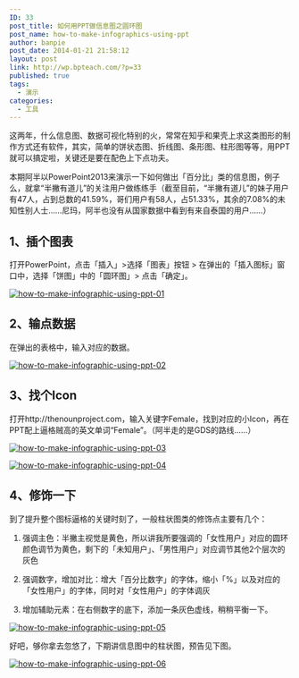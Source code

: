 ```yaml
---
ID: 33
post_title: 如何用PPT做信息图之圆环图
post_name: how-to-make-infographics-using-ppt
author: banpie
post_date: 2014-01-21 21:58:12
layout: post
link: http://wp.bpteach.com/?p=33
published: true
tags:
  - 演示
categories:
  - 工具
---
```

这两年，什么信息图、数据可视化特别的火，常常在知乎和果壳上求这类图形的制作方式还有软件，其实，简单的饼状态图、折线图、条形图、柱形图等等，用PPT就可以搞定啦，关键还是要在配色上下点功夫。

本期阿半以PowerPoint2013来演示一下如何做出「百分比」类的信息图，例子么，就拿“半撇有道儿”的关注用户做练练手（截至目前，“半撇有道儿”的妹子用户有47人，占到总数的41.59%，哥们用户有58人，占51.33%，其余的7.08%的未知性别人士……尼玛，阿半也没有从国家数据中看到有来自泰国的用户……）

## 1、插个图表

打开PowerPoint，点击「插入」&gt;选择「图表」按钮 &gt; 在弹出的「插入图标」窗口中，选择「饼图」中的「圆环图」&gt; 点击「确定」。

[![how-to-make-infographic-using-ppt-01](http://7arnhx.com1.z0.glb.clouddn.com/wp-content/uploads/2014/01/how-to-make-infographic-using-ppt-01.png)](http://7arnhx.com1.z0.glb.clouddn.com/wp-content/uploads/2014/01/how-to-make-infographic-using-ppt-01.png)

## 2、输点数据

在弹出的表格中，输入对应的数据。

[![how-to-make-infographic-using-ppt-02](http://7arnhx.com1.z0.glb.clouddn.com/wp-content/uploads/2014/01/how-to-make-infographic-using-ppt-02.png)](http://7arnhx.com1.z0.glb.clouddn.com/wp-content/uploads/2014/01/how-to-make-infographic-using-ppt-02.png)

## 3、找个Icon

打开http://thenounproject.com，输入关键字Female，找到对应的小Icon，再在PPT配上逼格贼高的英文单词“Female”。（阿半走的是GDS的路线……）

[![how-to-make-infographic-using-ppt-03](http://7arnhx.com1.z0.glb.clouddn.com/wp-content/uploads/2014/01/how-to-make-infographic-using-ppt-03.png)](http://7arnhx.com1.z0.glb.clouddn.com/wp-content/uploads/2014/01/how-to-make-infographic-using-ppt-03.png)

[![how-to-make-infographic-using-ppt-04](http://7arnhx.com1.z0.glb.clouddn.com/wp-content/uploads/2014/01/how-to-make-infographic-using-ppt-04.png)](http://7arnhx.com1.z0.glb.clouddn.com/wp-content/uploads/2014/01/how-to-make-infographic-using-ppt-04.png)

## 4、修饰一下

到了提升整个图标逼格的关键时刻了，一般柱状图类的修饰点主要有几个：

1.  强调主色：半撇主视觉是黄色，所以讲我所要强调的「女性用户」对应的圆环颜色调节为黄色，剩下的「未知用户」、「男性用户」对应调节其他2个层次的灰色

2.  强调数字，增加对比：增大「百分比数字」的字体，缩小「%」以及对应的「女性用户」的字体，同时对「女性用户」的字体调灰

3.  增加辅助元素：在右侧数字的底下，添加一条灰色虚线，稍稍平衡一下。

[![how-to-make-infographic-using-ppt-05](http://7arnhx.com1.z0.glb.clouddn.com/wp-content/uploads/2014/01/how-to-make-infographic-using-ppt-05.png)](http://7arnhx.com1.z0.glb.clouddn.com/wp-content/uploads/2014/01/how-to-make-infographic-using-ppt-05.png)

好吧，够你拿去忽悠了，下期讲信息图中的柱状图，预告见下图。

[![how-to-make-infographic-using-ppt-06](http://7arnhx.com1.z0.glb.clouddn.com/wp-content/uploads/2014/01/how-to-make-infographic-using-ppt-06.png)](http://7arnhx.com1.z0.glb.clouddn.com/wp-content/uploads/2014/01/how-to-make-infographic-using-ppt-06.png)
